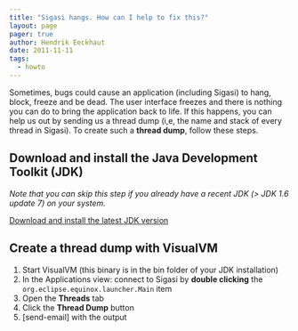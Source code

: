 ```yaml
---
title: "Sigasi hangs. How can I help to fix this?"
layout: page 
pager: true
author: Hendrik Eeckhaut
date: 2011-11-11
tags: 
  - howto
---
```


Sometimes, bugs could cause an application (including Sigasi) to hang, block, freeze and be dead. The user interface freezes and there is nothing you can do to bring the application back to life. If this happens, you can help us out by sending us a thread dump (i,e, the name and stack of every thread in Sigasi). To create such a **thread dump**, follow these steps.

## Download and install the Java Development Toolkit (JDK)

_Note that you can skip this step if you already have a recent JDK (> JDK 1.6 update 7) on your system._

[Download and install the latest JDK version](https://java.com/en/download/help/download_options.xml)

## Create a thread dump with VisualVM

1. Start VisualVM (this binary is in the bin folder of your JDK installation)
2. In the Applications view: connect to Sigasi by **double clicking** the `org.eclipse.equinox.launcher.Main` item
3. Open the **Threads** tab
4. Click the **Thread Dump** button
5. [send-email] with the output

